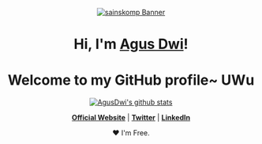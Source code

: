 <p align="center">
  <a href="https://www.sainskomputer.com"><img src="banner.png" alt="sainskomp Banner"></a>
</p>

<h1 align="center">Hi, I'm <a href="https://www.sainskomputer.com">Agus Dwi</a>!</h1>
<h1 align="center">Welcome to my GitHub profile~ UWu</h1>

<p align="center">
  <a href="https://github.com/agusdwiaryanto"><img src="https://github-readme-stats.vercel.app/api?username=agusdwiaryanto&hide_border=true&show_icons=true" alt="AgusDwi's github stats"></a>
</p>

<p align="center">
  <strong><a href="https://www.sainskomputer.com">Official Website</a></strong> |
  <strong><a href="https://twitter.com/AguezsD">Twitter</a></strong> |
  <strong><a href="https://www.linkedin.com/in/agus-dwi-aryanto-38abb611b">LinkedIn</a></strong>
</p>

<p align="center">❤ I'm Free.</p>

<!--
**agusdwiaryanto/agusdwiaryanto** is a ✨ _special_ ✨ repository because its `README.md` (this file) appears on your GitHub profile.

Here are some ideas to get you started:

- 🔭 I’m currently working on ...
- 🌱 I’m currently learning ...
- 👯 I’m looking to collaborate on ...
- 🤔 I’m looking for help with ...
- 💬 Ask me about ...
- 📫 How to reach me: ...
- 😄 Pronouns: ...
- ⚡ Fun fact: ...
-->
